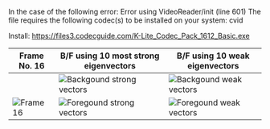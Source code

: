 

In the case of the following error:
Error using VideoReader/init (line 601)
The file requires the following codec(s) to be installed
on your system:
	cvid
	
Install: https://files3.codecguide.com/K-Lite_Codec_Pack_1612_Basic.exe	


| Frame No. 16 | B/F using 10 most strong eigenvectors |  B/F using 10 weak eigenvectors
| --- | --- | --- |
|  |![Backgound strong vectors](./code/output/voigtclipshort/16_EigenBG.jpg) |![Backgound weak vectors](./code/output/voigtclipshort/16_NonEigenBG.jpg)| 
| ![Frame 16](./code/output/voigtclipshort/16.jpg) |![Foregound strong vectors](./code/output/voigtclipshort/16_EigenFG.png) |![Foregound weak vectors](./code/output/voigtclipshort/16_NonEigenFG.png)| 